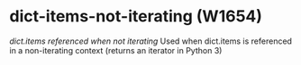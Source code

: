 # dict-items-not-iterating (W1654)
*dict.items referenced when not iterating* Used when dict.items is
referenced in a non-iterating context (returns an iterator in Python 3)

